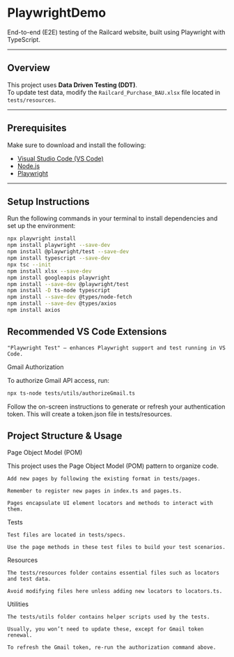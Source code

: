 # PlaywrightDemo

End-to-end (E2E) testing of the Railcard website, built using Playwright with TypeScript.

---

## Overview

This project uses **Data Driven Testing (DDT)**.  
To update test data, modify the `Railcard_Purchase_BAU.xlsx` file located in `tests/resources`.

---

## Prerequisites

Make sure to download and install the following:

- [Visual Studio Code (VS Code)](https://code.visualstudio.com/)
- [Node.js](https://nodejs.org/)
- [Playwright](https://playwright.dev/)

---

## Setup Instructions

Run the following commands in your terminal to install dependencies and set up the environment:

```bash
npx playwright install
npm install playwright --save-dev
npm install @playwright/test --save-dev
npm install typescript --save-dev
npx tsc --init
npm install xlsx --save-dev
npm install googleapis playwright
npm install --save-dev @playwright/test
npm install -D ts-node typescript
npm install --save-dev @types/node-fetch
npm install --save-dev @types/axios
npm install axios
```

## Recommended VS Code Extensions

    "Playwright Test" — enhances Playwright support and test running in VS Code.

Gmail Authorization

To authorize Gmail API access, run:

```bash
npx ts-node tests/utils/authorizeGmail.ts
```

Follow the on-screen instructions to generate or refresh your authentication token. This will create a token.json file in tests/resources.

## Project Structure & Usage
Page Object Model (POM)

This project uses the Page Object Model (POM) pattern to organize code.

    Add new pages by following the existing format in tests/pages.

    Remember to register new pages in index.ts and pages.ts.

    Pages encapsulate UI element locators and methods to interact with them.

Tests

    Test files are located in tests/specs.

    Use the page methods in these test files to build your test scenarios.

Resources

    The tests/resources folder contains essential files such as locators and test data.

    Avoid modifying files here unless adding new locators to locators.ts.

Utilities

    The tests/utils folder contains helper scripts used by the tests.

    Usually, you won’t need to update these, except for Gmail token renewal.

    To refresh the Gmail token, re-run the authorization command above.

